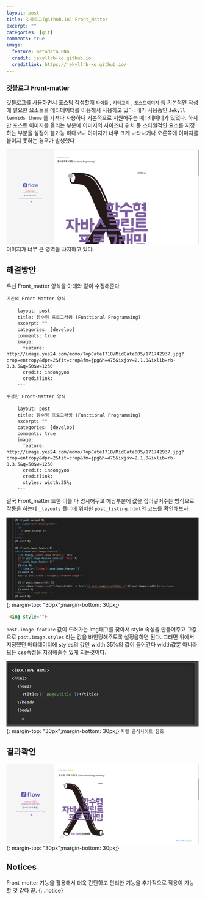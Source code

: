 ```yaml
---
layout: post
title: 깃블로그(github.io) Front_Matter 
excerpt: ""
categories: [git]
comments: true
image:
  feature: metadata.PNG
  credit: jekyllrb-ko.github.io
  creditlink: https://jekyllrb-ko.github.io/
---
```


### 깃블로그 Front-matter

깃블로그를 사용하면서 포스팅 작성할때 `타이틀` , `카테고리` , `포스트이미지` 등 기본적인 작성에 필요한 요소들을 메타데이터를 이용해서 사용하고 있다. 내가 사용중인 `Jekyll leonids theme` 를 가져다 사용하니 기본적으로 지원해주는 메타데이터가 있었다. 하지만 포스트 이미지를 올리는 부분에 이미지의 사이즈나 위치 등 스타일적인 요소를 지정하는 부분을 설정이 불가능 하다보니 이미지가 너무 크게 나타나거나 오른쪽에 이미지를 붙이지 못하는 경우가 발생했다  



![Front-metter](/img/예시1.PNG)
이미지가 너무 큰 영역을 차지하고 있다.


## 해결방안

우선 Front_matter 양식을 아래와 같이 수정해준다 

```
기존의 Front-Matter 양식
    ---
    layout: post
    title: 함수형 프로그래밍 (Functional Programming)  
    excerpt: ""
    categories: [develop]
    comments: true
    image:
      feature: http://image.yes24.com/momo/TopCate1718/MidCate005/171742937.jpg?crop=entropy&dpr=2&fit=crop&fm=jpg&h=475&ixjsv=2.1.0&ixlib=rb-0.3.5&q=50&w=1250
      credit: indongyoo
      creditlink: 
    ---
```

```
수정한 Front-Matter 양식
    ---
    layout: post
    title: 함수형 프로그래밍 (Functional Programming)  
    excerpt: ""
    categories: [develop]
    comments: true
    image:
      feature: http://image.yes24.com/momo/TopCate1718/MidCate005/171742937.jpg?crop=entropy&dpr=2&fit=crop&fm=jpg&h=475&ixjsv=2.1.0&ixlib=rb-0.3.5&q=50&w=1250
      credit: indongyoo
      creditlink: 
      styles: width:35%;
    ---
```


결국 Front_matter 또한 이를 다 명시해두고 해당부분에 값을 집어넣어주는 방식으로 작동을 하는데 `_layouts` 폴더에 위치한 `post_listing.html`의 코드를 확인해보자

![post_listig.html의 일부분 <](/img/metadata/ex3.PNG){: margin-top: "30px";margin-bottom: 30px;}


```html
 <img style="">
```
`post.image.feature` 값이 드러가는 img태그를 찾아서 style 속성을 만들어주고 그값으로 `post.image.styles` 라는 값을 바인딩해주도록 설정을하면 된다. 그러면 위에서 지정했던 메타데이터에 styles의 값인 width 35%의 값이 들어간다 width값뿐 아니라 모든 css속성을 지정해줄수 있게 되는것이다.

![지킬 공식사이트 참조 <](/img/metadata/ex5.PNG){: margin-top: "30px";margin-bottom: 30px;}
`지킬 공식사이트 참조`

## 결과확인
![styles 속성을 준 결과물 <](/img/metadata/ex4.PNG){: margin-top: "30px";margin-bottom: 30px;}


## Notices
Front-metter 기능을 활용해서 더욱 간단하고 편리한 기능을 추가적으로 적용이 가능할 것 같다 끝.
{: .notice}